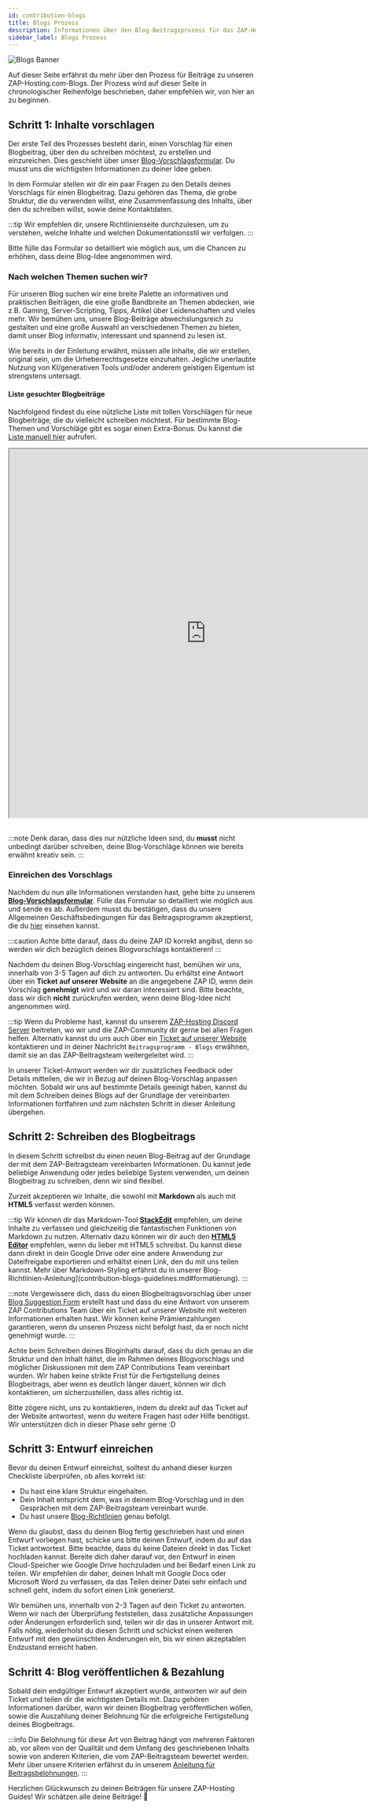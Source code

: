 ```yaml
---
id: contribution-blogs
title: Blogs Prozess
description: Informationen über den Blog-Beitragsprozess für das ZAP-Hosting Community Contributions Programm - ZAP-Hosting.com Dokumentation
sidebar_label: Blogs Prozess
---
```


![Blogs Banner](https://screensaver01.zap-hosting.com/index.php/s/ysxLZ26K3dSRLJQ/preview)

Auf dieser Seite erfährst du mehr über den Prozess für Beiträge zu unseren ZAP-Hosting.com-Blogs. Der Prozess wird auf dieser Seite in chronologischer Reihenfolge beschrieben, daher empfehlen wir, von hier an zu beginnen.

## Schritt 1: Inhalte vorschlagen

Der erste Teil des Prozesses besteht darin, einen Vorschlag für einen Blogbeitrag, über den du schreiben möchtest, zu erstellen und einzureichen. Dies geschieht über unser [Blog-Vorschlagsformular](https://forms.gle/jft8sb4mmKMkbt5W9). Du musst uns die wichtigsten Informationen zu deiner Idee geben.

In dem Formular stellen wir dir ein paar Fragen zu den Details deines Vorschlags für einen Blogbeitrag. Dazu gehören das Thema, die grobe Struktur, die du verwenden willst, eine Zusammenfassung des Inhalts, über den du schreiben willst, sowie deine Kontaktdaten.

:::tip
Wir empfehlen dir, unsere Richtlinienseite durchzulesen, um zu verstehen, welche Inhalte und welchen Dokumentationsstil wir verfolgen.
:::

Bitte fülle das Formular so detailliert wie möglich aus, um die Chancen zu erhöhen, dass deine Blog-Idee angenommen wird.

### Nach welchen Themen suchen wir?

Für unseren Blog suchen wir eine breite Palette an informativen und praktischen Beiträgen, die eine große Bandbreite an Themen abdecken, wie z.B. Gaming, Server-Scripting, Tipps, Artikel über Leidenschaften und vieles mehr. Wir bemühen uns, unsere Blog-Beiträge abwechslungsreich zu gestalten und eine große Auswahl an verschiedenen Themen zu bieten, damit unser Blog informativ, interessant und spannend zu lesen ist.

Wie bereits in der Einleitung erwähnt, müssen alle Inhalte, die wir erstellen, original sein, um die Urheberrechtsgesetze einzuhalten. Jegliche unerlaubte Nutzung von KI/generativen Tools und/oder anderem geistigen Eigentum ist strengstens untersagt.

#### Liste gesuchter Blogbeiträge

Nachfolgend findest du eine nützliche Liste mit tollen Vorschlägen für neue Blogbeiträge, die du vielleicht schreiben möchtest. Für bestimmte Blog-Themen und Vorschläge gibt es sogar einen Extra-Bonus. Du kannst die [Liste manuell hier](https://docs.google.com/document/d/1XviKFThPxVcbunCZ9zh4xghmrNjettfTLRutIUsZkkY/edit?usp=sharing) aufrufen.

<iframe width="800" height="750" src="https://docs.google.com/document/d/e/2PACX-1vRAqtCddNwDR44ciI9_xfyKEFWiWp0Y_B7S3YVB2yxXCbpylTpBYc8Vvpb-E1lXVPRXm9NdIkP5tiDA/pub?embedded=true"></iframe>
<br></br>

:::note
Denk daran, dass dies nur nützliche Ideen sind, du **musst** nicht unbedingt darüber schreiben, deine Blog-Vorschläge können wie bereits erwähnt kreativ sein.
:::

### Einreichen des Vorschlags

Nachdem du nun alle Informationen verstanden hast, gehe bitte zu unserem **[Blog-Vorschlagsformular](https://forms.gle/jft8sb4mmKMkbt5W9)**. Fülle das Formular so detailliert wie möglich aus und sende es ab. Außerdem musst du bestätigen, dass du unsere Allgemeinen Geschäftsbedingungen für das Beitragsprogramm akzeptierst, die du [hier](contribution-terms.md) einsehen kannst.

:::caution
Achte bitte darauf, dass du deine ZAP ID korrekt angibst, denn so werden wir dich bezüglich deines Blogvorschlags kontaktieren!
:::

Nachdem du deinen Blog-Vorschlag eingereicht hast, bemühen wir uns, innerhalb von 3-5 Tagen auf dich zu antworten. Du erhältst eine Antwort über ein **Ticket auf unserer Website** an die angegebene ZAP ID, wenn dein Vorschlag **genehmigt** wird und wir daran interessiert sind. Bitte beachte, dass wir dich __nicht__ zurückrufen werden, wenn deine Blog-Idee nicht angenommen wird.

:::tip
Wenn du Probleme hast, kannst du unserem [ZAP-Hosting Discord Server](https://zap-hosting.com/discord) beitreten, wo wir und die ZAP-Community dir gerne bei allen Fragen helfen. Alternativ kannst du uns auch über ein [Ticket auf unserer Website](https://zap-hosting.com/en/customer/support/) kontaktieren und in deiner Nachricht `Beitragsprogramm - Blogs` erwähnen, damit sie an das ZAP-Beitragsteam weitergeleitet wird.
:::

In unserer Ticket-Antwort werden wir dir zusätzliches Feedback oder Details mitteilen, die wir in Bezug auf deinen Blog-Vorschlag anpassen möchten. Sobald wir uns auf bestimmte Details geeinigt haben, kannst du mit dem Schreiben deines Blogs auf der Grundlage der vereinbarten Informationen fortfahren und zum nächsten Schritt in dieser Anleitung übergehen.

## Schritt 2: Schreiben des Blogbeitrags

In diesem Schritt schreibst du einen neuen Blog-Beitrag auf der Grundlage der mit dem ZAP-Beitragsteam vereinbarten Informationen. Du kannst jede beliebige Anwendung oder jedes beliebige System verwenden, um deinen Blogbeitrag zu schreiben, denn wir sind flexibel.

Zurzeit akzeptieren wir Inhalte, die sowohl mit **Markdown** als auch mit **HTML5** verfasst werden können.

:::tip
Wir können dir das Markdown-Tool **[StackEdit](https://stackedit.io/app#)** empfehlen, um deine Inhalte zu verfassen und gleichzeitig die fantastischen Funktionen von Markdown zu nutzen. Alternativ dazu können wir dir auch den **[HTML5 Editor](https://html5-editor.net/)** empfehlen, wenn du lieber mit HTML5 schreibst. Du kannst diese dann direkt in dein Google Drive oder eine andere Anwendung zur Dateifreigabe exportieren und erhältst einen Link, den du mit uns teilen kannst. Mehr über Markdown-Styling erfährst du in unserer Blog-Richtlinien-Anleitung](contribution-blogs-guidelines.md#formatierung).
:::

:::note
Vergewissere dich, dass du einen Blogbeitragsvorschlag über unser [Blog Suggestion Form](https://forms.gle/jft8sb4mmKMkbt5W9) erstellt hast und dass du eine Antwort von unserem ZAP Contributions Team über ein Ticket auf unserer Website mit weiteren Informationen erhalten hast. Wir können keine Prämienzahlungen garantieren, wenn du unseren Prozess nicht befolgt hast, da er noch nicht genehmigt wurde.
:::

Achte beim Schreiben deines Bloginhalts darauf, dass du dich genau an die Struktur und den Inhalt hältst, die im Rahmen deines Blogvorschlags und möglicher Diskussionen mit dem ZAP Contributions Team vereinbart wurden. Wir haben keine strikte Frist für die Fertigstellung deines Blogbeitrags, aber wenn es deutlich länger dauert, können wir dich kontaktieren, um sicherzustellen, dass alles richtig ist.

Bitte zögere nicht, uns zu kontaktieren, indem du direkt auf das Ticket auf der Website antwortest, wenn du weitere Fragen hast oder Hilfe benötigst. Wir unterstützen dich in dieser Phase sehr gerne :D

## Schritt 3: Entwurf einreichen

Bevor du deinen Entwurf einreichst, solltest du anhand dieser kurzen Checkliste überprüfen, ob alles korrekt ist:
- Du hast eine klare Struktur eingehalten.
- Dein Inhalt entspricht dem, was in deinem Blog-Vorschlag und in den Gesprächen mit dem ZAP-Beitragsteam vereinbart wurde.
- Du hast unsere [Blog-Richtlinien](contribution-blogs-guidelines.md) genau befolgt.

Wenn du glaubst, dass du deinen Blog fertig geschrieben hast und einen Entwurf vorliegen hast, schicke uns bitte deinen Entwurf, indem du auf das Ticket antwortest. Bitte beachte, dass du keine Dateien direkt in das Ticket hochladen kannst. Bereite dich daher darauf vor, den Entwurf in einen Cloud-Speicher wie Google Drive hochzuladen und bei Bedarf einen Link zu teilen. Wir empfehlen dir daher, deinen Inhalt mit Google Docs oder Microsoft Word zu verfassen, da das Teilen deiner Datei sehr einfach und schnell geht, indem du sofort einen Link generierst.

Wir bemühen uns, innerhalb von 2-3 Tagen auf dein Ticket zu antworten. Wenn wir nach der Überprüfung feststellen, dass zusätzliche Anpassungen oder Änderungen erforderlich sind, teilen wir dir das in unserer Antwort mit. Falls nötig, wiederholst du diesen Schritt und schickst einen weiteren Entwurf mit den gewünschten Änderungen ein, bis wir einen akzeptablen Endzustand erreicht haben.

## Schritt 4: Blog veröffentlichen & Bezahlung

Sobald dein endgültiger Entwurf akzeptiert wurde, antworten wir auf dein Ticket und teilen dir die wichtigsten Details mit. Dazu gehören Informationen darüber, wann wir deinen Blogbeitrag veröffentlichen wollen, sowie die Auszahlung deiner Belohnung für die erfolgreiche Fertigstellung deines Blogbeitrags.

:::info
Die Belohnung für diese Art von Beitrag hängt von mehreren Faktoren ab, vor allem von der Qualität und dem Umfang des geschriebenen Inhalts sowie von anderen Kriterien, die vom ZAP-Beitragsteam bewertet werden. Mehr über unsere Kriterien erfährst du in unserem [Anleitung für Beitragsbelohnungen](contribution-rewards.md).
:::

Herzlichen Glückwunsch zu deinen Beiträgen für unsere ZAP-Hosting Guides! Wir schätzen alle deine Beiträge! 💚